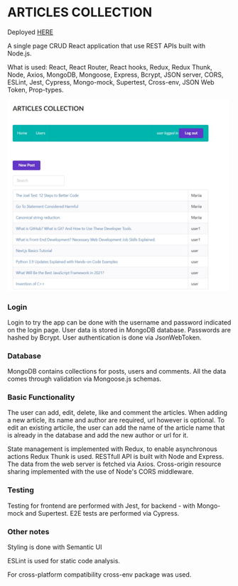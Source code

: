 <h1>ARTICLES COLLECTION</h1>

<p>Deployed <a href="https://article-collection-mp.herokuapp.com/">HERE</a></p>

<p>A single page CRUD React application that use REST APIs built with Node.js.</p>
<p>What is used: React, React Router, React hooks, Redux, Redux Thunk, Node, Axios, MongoDB, Mongoose, Express, Bcrypt, JSON server, CORS, ESLint, Jest, Cypress, Mongo-mock, Supertest, Cross-env, JSON Web Token, Prop-types.
</p>
<img src="/img/preview.jpg" width="500">

<h3>Login</h3>
<p>Login to try the app can be done with the username and password indicated on the login page.
User data is stored in MongoDB database. Passwords are hashed by Bcrypt. User authentication is done via JsonWebToken.</p>

<h3>Database</h3>
<p>MongoDB contains collections for posts, users and comments. All the data comes through validation via Mongoose.js schemas.</p>

<h3>Basic Functionality</h3>
<p>The user can add, edit, delete, like and comment the articles. When adding a new article, its name and author are required, url however is optional. To edit an existing articile, the user can add the name of the article name that is already in the database and add the new author or url for it.</p>
<p>State management is implemented with Redux, to enable asynchronous actions Redux Thunk is used. RESTfull API is built with Node and Express. The data from the web server is fetched via Axios. Cross-origin resource sharing implemented with the use of Node's CORS middleware.</p>

<h3>Testing</h3>
<p>Testing for frontend are performed with Jest, for backend - with Mongo-mock and Supertest. E2E tests are performed via Cypress.</p>

<h3>Other notes</h3>
<p>Styling is done with Semantic UI</p>
<p>ESLint is used for static code analysis.</p>

<p>For cross-platform compatibility cross-env package was used.</p>
